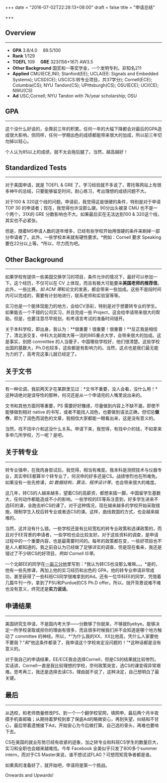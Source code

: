 +++
date = "2016-07-02T22:28:13+08:00"
draft = false
title = "申请总结"

+++

## Overview
***
- **GPA** 3.8/4.0　 89.5/100  
- **Rank** 1/129
- **TOEFL** 109 　**GRE** 323(156+167) AW3.5
- **Other Background** 国奖和一等奖学金，一个发明专利，非知名211
- **Applied** CMU(ECE,INI); Stanford(EE); UCLA(EE: Signals and Embedded Systems); UCSD(CE); USC(CS:转专业项目，共37学分); Cornell(ECE); Columbia(CS); NYU Tandon(CS); UPittsburgh(CS); OSU(ECE); UCI(CE); NWU(CS)
- **Ad** USC;Cornell; NYU Tandon with 7k/year scholarship; OSU 

## GPA
***
这个没什么好说的，全靠前三年的积累。任何一年的大幅下降都会对最后的GPA造成很大影响，但同样，任何一学期出色的成绩都能带来很大的加成，所以前三年切勿掉以轻心。

个人认为85以上的成绩，就不太会拖后腿了。当然，越高越好！

## Standardized Tests
***
对于美国申请，就是 TOEFL & GRE 了。学习经验就不多说了，寄托等网站上有很多神牛的总结，只要能够留足时间，耐心练习，考出理想的成绩问题不大。

对于100 & 320这个线的问题。申请前，我觉得这是很硬的条件，特别是对于申请 TOP 30 的申请者；现在，我觉得也许没那么硬。90分出头被录 CMU 也不是一个两个，31X的 GRE 分数影响也不大。如果最后实在无法达到100 & 320这个线，其实也不必紧张。

但是，随着MS申请人数的逐年增多，已经有些学校开始用很硬的条件来刷掉一部分申请者了。此外，一些学校本来就有硬性要求。*例如：Cornell 要求 Speaking 要在22分以上等。*所以，尽力而为吧。

## Other Background
***

如果学校有提供一些美国交换学习的项目，条件允许的情况下，最好可以参加一下。这个经历，不仅可以在 CV 上体现，而且有极大可能要来**美国老师的推荐信**。此外，一些比赛，*如 ACM 等*和论文的发表，都会带来一些加成。这些不是段时间内可以完成的，需要有计划地进行，联系老师和实验室等等。

实习也是一个能体现能力的地方，会给CV添彩，特别是对于想要转专业的学生。如果能去一个不错的公司实习，并且完成一些 Project，这会给申请带来很大的帮助。但是，也要注意尽早规划，和考语言考试的准备时间错开。

关于本科学校，即出身。我认为：**很重要！很重要！很重要！**反正我是相信了，清北浙交复、中科大北邮南大等一流的985重点大学，会带来很大的加成。这是事实，别把 committee 的人当傻子，中国哪些学校好，他们很清楚。这些学校出国的基数大，Ph.D也较多，这些都是有影响力的。当然，这点也是我们最无能为力的了，高考完这事儿就已经定了。

## 关于文书
***

有一种论调，我前两天才在某群里见过：*文书不重要，没人会看，没什么用！*这种话绝对是误导性的那种，何况还是从一个申请完的人嘴里说出来的。

文书和其他方面同等重要，PS 需要好好雕琢，尽量做到内容上不缺不漏，即使不能够做到相对 native 的书写，或者不能找人润色，也要做到语法正确，但切忌**做作**，即为了润色而润色的文章，我相信大家都能一眼看出来，这是没有意义的。

当然，找不找中介和这没什么关系。申请下来，我觉得，有找中介的钱，不如拿来多申几所学校，万一呢？是吧。

## 关于转专业
***

转专业强申，在我肉身尝试后，我觉得，相当有难度。我本科是测控技术与仪器专业，其实申EE都算半个转专业了，何况申的好多还是CS。战绩惨烈也在所难免。如果没有一些先修课，*如 数据结构，算法，程序设计等*，也会带来很大的难度。

这几年，转CS的人越来越多，望着CS的高薪资，都想来插一脚。中国留学生基数大，任何动作都能造成不小的影响。一些学校的EE等系注意到，好多学生进来不选EE的课，全跑去听CS的课了。对于这种情况，现在越来越多的学校开始采取措施，限制学生入校后转专业或者选CS的课。这样，曲线救国的方式，也会越来越难的。

当然，这并没有什么错。一些学校还是有比较宽松的转专业政策和选课政策的，而且对于EE背景的申请者，一些学校也会比较友好。对于这些资料的调查，是申请过程中的一个重要内容，也是最需要时间的。每年的政策都在变，一些好项目也不是人人都知道的。我之前自认为已经做了足够详实的调查，但是现在看来，我还是错过了不少转CS的好项目，*例如 Cornell IS等*。

一个北邮EE的同学在[一亩三分地](http://www.1point3acres.com/bbs)里写到：*我认为转CS也没那么难嘛。。。*是的，他有一些先修课，再加上他的实习经历和出色的 GPA，他的转专业申请非常成功，甚至获得了一些科班CS同学很难拿到的Ad。还有一位华科EE的同学，凭借着几篇牛刊一作，拿到了PSU和Purdue的CS Ph.D offer。所以，抛开背景说难不难也没有意义，终究还是**实力说话**。

## 申请结果
***

美国研究生申请，不是国内考大学——分数够了你就来，不够就Byebye。能够决定一所学校录取或拒你的理由有很多，而且很多时候我们并不会知道是哪个地方触动了 committee 的神经。所以，*“为什么我的XX、XX比他高，凭什么人家要他不要我？”*和*“他这条件都录了，我申请这个学校肯定没问题的！”*这种话都是没有意义的。

对于我自己的申请结果，EE/ECE我会选择Cornell，但是CS的结果就比较惨烈。实话讲，Cornell一直是我比较理想的学校，奈何政策突变，选CS的课变得异常艰难。思考再三，我还是选择去读CS，理由就不说了，这种决定，自己想明白了最关键。

## 最后
***
从选校，和老师商量修改PS，到一个一个翻学校官网，填网申，最后两个月半夜摸手机查邮箱；从期待着梦校到拿了保底Ad的略微安心，再到失望，纠结和不甘心，最后带着遗憾接下Ad，开始安心为今后做打算。自己选的骨头，再难也要啃下去。

CS在美国的就业形势已经有收紧的迹象，加之转专业和科班CS学生的数量巨大，实习和全职也会越来越难找。今年 Facebook 全美似乎只发了800多个summer intern，而对于CS Master来说，谁不想试试FLAG？可想而知竞争者都是谁。


如果真的准备好了，就开始吧，申请将是第一个挑战。

Onwards and Upwards!
